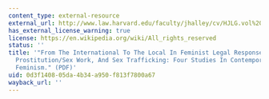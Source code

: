 ```yaml
---
content_type: external-resource
external_url: http://www.law.harvard.edu/faculty/jhalley/cv/HJLG.vol%2029-2.pdf
has_external_license_warning: true
license: https://en.wikipedia.org/wiki/All_rights_reserved
status: ''
title: '"From The International To The Local In Feminist Legal Responses To Rape,
  Prostitution/Sex Work, And Sex Trafficking: Four Studies In Contemporary Governance
  Feminism." (PDF)'
uid: 0d3f1408-05da-4b34-a950-f813f7800a67
wayback_url: ''
---
```

